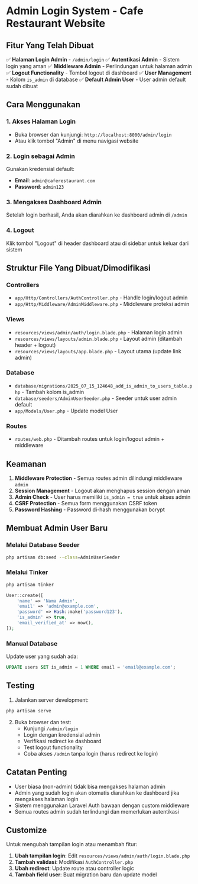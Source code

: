 # Admin Login System - Cafe Restaurant Website

## Fitur Yang Telah Dibuat

✅ **Halaman Login Admin** - `/admin/login`
✅ **Autentikasi Admin** - Sistem login yang aman
✅ **Middleware Admin** - Perlindungan untuk halaman admin
✅ **Logout Functionality** - Tombol logout di dashboard
✅ **User Management** - Kolom `is_admin` di database
✅ **Default Admin User** - User admin default sudah dibuat

## Cara Menggunakan

### 1. Akses Halaman Login

-   Buka browser dan kunjungi: `http://localhost:8000/admin/login`
-   Atau klik tombol "Admin" di menu navigasi website

### 2. Login sebagai Admin

Gunakan kredensial default:

-   **Email**: `admin@caferestaurant.com`
-   **Password**: `admin123`

### 3. Mengakses Dashboard Admin

Setelah login berhasil, Anda akan diarahkan ke dashboard admin di `/admin`

### 4. Logout

Klik tombol "Logout" di header dashboard atau di sidebar untuk keluar dari sistem

## Struktur File Yang Dibuat/Dimodifikasi

### Controllers

-   `app/Http/Controllers/AuthController.php` - Handle login/logout admin
-   `app/Http/Middleware/AdminMiddleware.php` - Middleware proteksi admin

### Views

-   `resources/views/admin/auth/login.blade.php` - Halaman login admin
-   `resources/views/layouts/admin.blade.php` - Layout admin (ditambah header + logout)
-   `resources/views/layouts/app.blade.php` - Layout utama (update link admin)

### Database

-   `database/migrations/2025_07_15_124648_add_is_admin_to_users_table.php` - Tambah kolom is_admin
-   `database/seeders/AdminUserSeeder.php` - Seeder untuk user admin default
-   `app/Models/User.php` - Update model User

### Routes

-   `routes/web.php` - Ditambah routes untuk login/logout admin + middleware

## Keamanan

1. **Middleware Protection** - Semua routes admin dilindungi middleware `admin`
2. **Session Management** - Logout akan menghapus session dengan aman
3. **Admin Check** - User harus memiliki `is_admin = true` untuk akses admin
4. **CSRF Protection** - Semua form menggunakan CSRF token
5. **Password Hashing** - Password di-hash menggunakan bcrypt

## Membuat Admin User Baru

### Melalui Database Seeder

```bash
php artisan db:seed --class=AdminUserSeeder
```

### Melalui Tinker

```bash
php artisan tinker
```

```php
User::create([
    'name' => 'Nama Admin',
    'email' => 'admin@example.com',
    'password' => Hash::make('password123'),
    'is_admin' => true,
    'email_verified_at' => now(),
]);
```

### Manual Database

Update user yang sudah ada:

```sql
UPDATE users SET is_admin = 1 WHERE email = 'email@example.com';
```

## Testing

1. Jalankan server development:

```bash
php artisan serve
```

2. Buka browser dan test:
    - Kunjungi `/admin/login`
    - Login dengan kredensial admin
    - Verifikasi redirect ke dashboard
    - Test logout functionality
    - Coba akses `/admin` tanpa login (harus redirect ke login)

## Catatan Penting

-   User biasa (non-admin) tidak bisa mengakses halaman admin
-   Admin yang sudah login akan otomatis diarahkan ke dashboard jika mengakses halaman login
-   Sistem menggunakan Laravel Auth bawaan dengan custom middleware
-   Semua routes admin sudah terlindungi dan memerlukan autentikasi

## Customize

Untuk mengubah tampilan login atau menambah fitur:

1. **Ubah tampilan login**: Edit `resources/views/admin/auth/login.blade.php`
2. **Tambah validasi**: Modifikasi `AuthController.php`
3. **Ubah redirect**: Update route atau controller logic
4. **Tambah field user**: Buat migration baru dan update model
